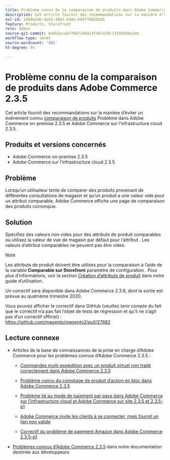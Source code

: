 ```yaml
---
title: Problème connu de la comparaison de produits dans Adobe Commerce 2.3.5
description: Cet article fournit des recommandations sur la manière d’éviter un problème connu de [comparaison de produits](https://docs.magento.com/user-guide/marketing/product-compare.html) dans Adobe Commerce on-premise 2.3.5 et Adobe Commerce on cloud infrastructure 2.3.5.
exl-id: 1488e2db-4a5d-4963-b48e-b84f760582d1
feature: Products, Storefront
role: Admin
source-git-commit: 0ad52eceb776b71604c4f467a70c13191bb9a1eb
workflow-type: tm+mt
source-wordcount: '361'
ht-degree: 0%

---
```


# Problème connu de la comparaison de produits dans Adobe Commerce 2.3.5

Cet article fournit des recommandations sur la manière d’éviter un événement connu [comparaison de produits](https://docs.magento.com/user-guide/marketing/product-compare.html) Problème dans Adobe Commerce on-premise 2.3.5 et Adobe Commerce sur l’infrastructure cloud 2.3.5.

## Produits et versions concernés

* Adobe Commerce on-premise 2.3.5
* Adobe Commerce sur l’infrastructure cloud 2.3.5

## Problème

Lorsqu’un utilisateur tente de comparer des produits provenant de différentes consultations de magasin et qu’un produit a une valeur vide pour un attribut comparable, Adobe Commerce affiche une page de comparaison des produits corrompue.

## Solution

Spécifiez des valeurs non vides pour des attributs de produit comparables ou utilisez la valeur de vue de magasin par défaut pour l’attribut . Les valeurs d’attribut comparables ne peuvent pas être vides.

>[!NOTE]
>
>Les attributs de produit doivent être utilisés pour la comparaison à l’aide de la variable **Comparable sur Storefront** paramètre de configuration . Pour plus d’informations, voir la section [Création d’attributs de produit](https://docs.magento.com/user-guide/stores/attribute-product-create.html#step-4-describe-the-storefront-properties) dans notre guide d’utilisation.

Un correctif sera disponible dans Adobe Commerce 2.3.6, dont la sortie est prévue au quatrième trimestre 2020.

Vous pouvez afficher le correctif dans GitHub (veuillez tenir compte du fait que le correctif n’a pas fait l’objet de tests de régression et qu’il ne s’agit pas d’un correctif officiel) : <https://github.com/magento/magento2/pull/27662>

## Lecture connexe

<ul><li>Articles de la base de connaissances de la prise en charge d’Adobe Commerce pour les problèmes connus d’Adobe Commerce 2.3.5 :<ul>
<li>
<p title="Commandes multi-expédition avec un produit virtuel non traité correctement dans Adobe Commerce 2.3.5"><a href="/help/troubleshooting/miscellaneous/magento-2-3-5-known-issue-virtual-product-multi-ship-orders.md">Commandes multi-expédition avec un produit virtuel non traité correctement dans Adobe Commerce 2.3.5</a></p>
</li>
<li><a href="/help/troubleshooting/miscellaneous/bulk-action-product-count-known-issue-in-magento-2-3-5.md">Problème connu du comptage de produit d’action en bloc dans Adobe Commerce 2.3.5</a></li>
<li>
<p title="Problème lié au mode de paiement par pays dans Adobe Commerce sur l’infrastructure cloud et Adobe Commerce sur site 2.3.5 et 2.3.5-p1"><a href="/help/troubleshooting/known-issues-patches-attached/magento-2-3-5-2-3-5-p1-patch-country-payment-issue.md">Problème lié au mode de paiement par pays dans Adobe Commerce sur l’infrastructure cloud et Adobe Commerce sur site 2.3.5 et 2.3.5-p1</a></p>
</li>
<li>
<p title="Adobe Commerce invite les clients à se connecter, mais fournit un lien non valide"><a href="/help/troubleshooting/known-issues-patches-attached/magento-prompts-customers-log-in-invalid-link.md">Adobe Commerce invite les clients à se connecter, mais fournit un lien non valide</a></p>
</li>
<li>
<p title="Correctif du problème de paiement Amazon dans Adobe Commerce 2.3.5-p1"><a href="/help/troubleshooting/payments/patch-for-amazon-pay-checkout-issue-in-magento-2-3-5-p1.md">Correctif du problème de paiement Amazon dans Adobe Commerce 2.3.5-p1</a></p>
</li>
</ul>
</li><li><a href="https://devdocs.magento.com/guides/v2.3/release-notes/release-notes-2-3-5-commerce.html#known-issues">Problèmes connus d’Adobe Commerce 2.3.5</a> dans notre documentation destinée aux développeurs</li></ul>
